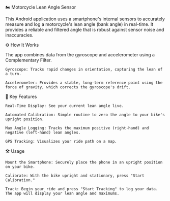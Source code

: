 🏍️ Motorcycle Lean Angle Sensor

This Android application uses a smartphone's internal sensors to accurately measure and log a motorcycle's lean angle (bank angle) in real-time. It provides a reliable and filtered angle that is robust against sensor noise and inaccuracies.

⚙️ How It Works

The app combines data from the gyroscope and accelerometer using a Complementary Filter.

    Gyroscope: Tracks rapid changes in orientation, capturing the lean of a turn.

    Accelerometer: Provides a stable, long-term reference point using the force of gravity, which corrects the gyroscope's drift.

🚀 Key Features

    Real-Time Display: See your current lean angle live.

    Automated Calibration: Simple routine to zero the angle to your bike's upright position.

    Max Angle Logging: Tracks the maximum positive (right-hand) and negative (left-hand) lean angles.

    GPS Tracking: Visualizes your ride path on a map.

🛠️ Usage

    Mount the Smartphone: Securely place the phone in an upright position on your bike.

    Calibrate: With the bike upright and stationary, press "Start Calibration."

    Track: Begin your ride and press "Start Tracking" to log your data. The app will display your lean angle and maximums.
